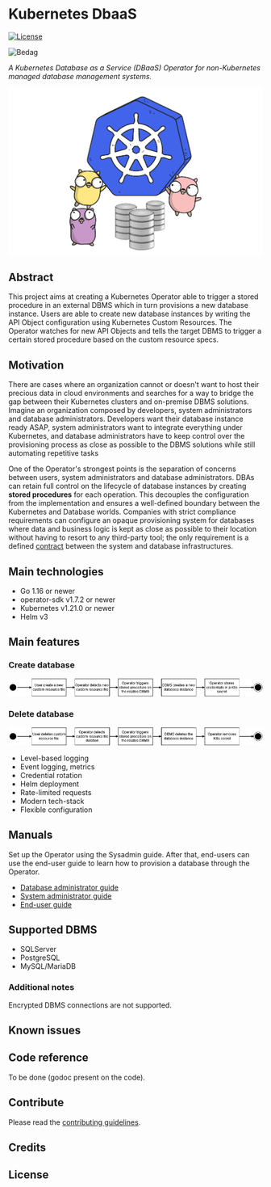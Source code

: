 # Kubernetes DbaaS
[![License](https://img.shields.io/badge/License-Apache%202.0-blue.svg)](https://opensource.org/licenses/Apache-2.0)

![Bedag](https://www.bedag.ch/wGlobal/wGlobal/layout/images/logo.svg)

*A Kubernetes Database as a Service (DBaaS) Operator for non-Kubernetes managed database management systems.*

![logo](docs/resources/cover.png)

## Abstract

This project aims at creating a Kubernetes Operator able to trigger a stored procedure in an external DBMS which in turn 
provisions a new database instance. Users are able to create new database instances by writing the API Object 
configuration using Kubernetes Custom Resources. The Operator watches for new API Objects and tells the target DBMS to 
trigger a certain stored procedure based on the custom resource specs.

## Motivation

There are cases where an organization cannot or doesn't want to host their precious data in cloud environments and searches 
for a way to bridge the gap between their Kubernetes clusters and on-premise DBMS solutions. Imagine an organization composed 
by developers, system administrators and database administrators. Developers want their database instance ready ASAP, 
system administrators want to integrate everything under Kubernetes, and database administrators have to keep control
over the provisioning process as close as possible to the DBMS solutions while still automating repetitive tasks

One of the Operator's strongest points is the separation of concerns between users, system administrators and database 
administrators. DBAs can retain full control on the lifecycle of database instances by creating **stored procedures** 
for each operation. This decouples the configuration from the implementation and ensures a well-defined boundary between 
the Kubernetes and Database worlds. Companies with strict compliance requirements can configure an opaque provisioning 
system for databases where data and business logic is kept as close as possible to their location without having to
resort to any third-party tool; the only requirement is a defined [contract](https://en.wikipedia.org/wiki/Design_by_contract) 
between the system and database infrastructures.

## Main technologies

- Go 1.16 or newer
- operator-sdk v1.7.2 or newer 
- Kubernetes v1.21.0 or newer
- Helm v3

## Main features

### Create database 

![k8s_dbaas_bedag_create](docs/resources/k8s_dbaas_bedag_create.png)

### Delete database

![k8s_dbaas_bedag_delete](docs/resources/k8s_dbaas_bedag_delete.png)

- Level-based logging
- Event logging, metrics
- Credential rotation
- Helm deployment
- Rate-limited requests
- Modern tech-stack
- Flexible configuration

## Manuals

Set up the Operator using the Sysadmin guide. After that, end-users can use the end-user guide to learn how to provision a database through the Operator. 

- [Database administrator guide](docs/dba_guide.md)
- [System administrator guide](docs/sysadmin_guide.md)
- [End-user guide](docs/enduser_guide.md)

## Supported DBMS

- SQLServer
- PostgreSQL
- MySQL/MariaDB

### Additional notes

Encrypted DBMS connections are not supported.

## Known issues

## Code reference

To be done (godoc present on the code).

## Contribute

Please read the [contributing guidelines](docs/contributing.md). 

## Credits

## License
